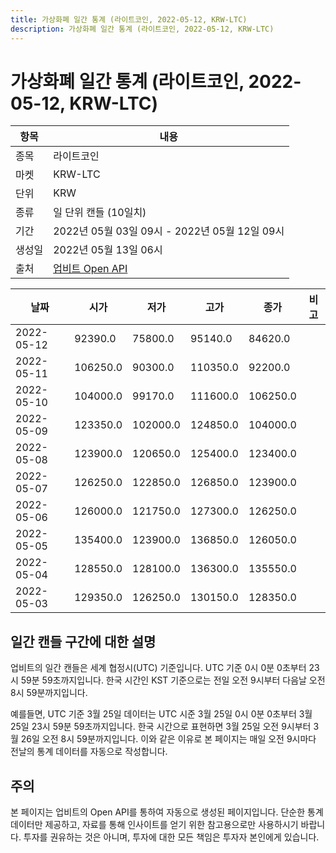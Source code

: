 ```yaml
---
title: 가상화폐 일간 통계 (라이트코인, 2022-05-12, KRW-LTC)
description: 가상화폐 일간 통계 (라이트코인, 2022-05-12, KRW-LTC)
---
```



가상화폐 일간 통계 (라이트코인, 2022-05-12, KRW-LTC)
===

|항목|내용|
|--|--|
|종목|라이트코인|
|마켓|KRW-LTC|
|단위|KRW|
|종류|일 단위 캔들 (10일치)|
|기간|2022년 05월 03일 09시 - 2022년 05월 12일 09시|
|생성일|2022년 05월 13일 06시|
|출처|[업비트 Open API](https://docs.upbit.com)|


|날짜|시가|저가|고가|종가|비고|
|--|--|--|--|--|--|
|2022-05-12|92390.0|75800.0|95140.0|84620.0|    |
|2022-05-11|106250.0|90300.0|110350.0|92200.0|    |
|2022-05-10|104000.0|99170.0|111600.0|106250.0|    |
|2022-05-09|123350.0|102000.0|124850.0|104000.0|    |
|2022-05-08|123900.0|120650.0|125400.0|123400.0|    |
|2022-05-07|126250.0|122850.0|126850.0|123900.0|    |
|2022-05-06|126000.0|121750.0|127300.0|126250.0|    |
|2022-05-05|135400.0|123900.0|136850.0|126050.0|    |
|2022-05-04|128550.0|128100.0|136300.0|135550.0|    |
|2022-05-03|129350.0|126250.0|130150.0|128350.0|    |


일간 캔들 구간에 대한 설명
---


업비트의 일간 캔들은 세계 협정시(UTC) 기준입니다. 
UTC 기준 0시 0분 0초부터 23시 59분 59초까지입니다. 
한국 시간인 KST 기준으로는 전일 오전 9시부터 다음날 오전 8시 59분까지입니다. 


예를들면, UTC 기준 3월 25일 데이터는 UTC 시준 3월 25일 0시 0분 0초부터 3월 25일 23시 59분 59초까지입니다. 
한국 시간으로 표현하면 3월 25일 오전 9시부터 3월 26일 오전 8시 59분까지입니다. 
이와 같은 이유로 본 페이지는 매일 오전 9시마다 전날의 통계 데이터를 자동으로 작성합니다. 


주의
---


본 페이지는 업비트의 Open API를 통하여 자동으로 생성된 페이지입니다. 
단순한 통계 데이터만 제공하고, 자료를 통해 인사이트를 얻기 위한 참고용으로만 사용하시기 바랍니다. 
투자를 권유하는 것은 아니며, 투자에 대한 모든 책임은 투자자 본인에게 있습니다. 

